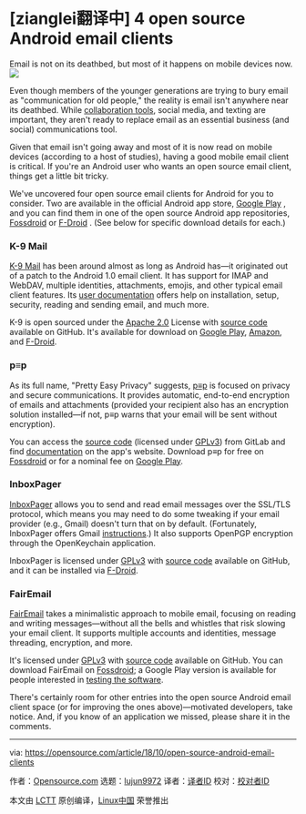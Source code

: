 [zianglei翻译中]
4 open source Android email clients
======
Email is not on its deathbed, but most of it happens on mobile devices now.
![](https://opensource.com/sites/default/files/styles/image-full-size/public/lead-images/email_mail_box_envelope_send_blue.jpg?itok=6Epj47H6)

Even though members of the younger generations are trying to bury email as "communication for old people," the reality is email isn't anywhere near its deathbed. While [collaboration tools][1], social media, and texting are important, they aren't ready to replace email as an essential business (and social) communications tool.

Given that email isn't going away and most of it is now read on mobile devices (according to a host of studies), having a good mobile email client is critical. If you're an Android user who wants an open source email client, things get a little bit tricky.

We've uncovered four open source email clients for Android for you to consider. Two are available in the official Android app store, [Google Play][2] , and you can find them in one of the open source Android app repositories, [Fossdroid][3] or [F-Droid][4] . (See below for specific download details for each.)

### K-9 Mail

[K-9 Mail][5] has been around almost as long as Android has—it originated out of a patch to the Android 1.0 email client. It has support for IMAP and WebDAV, multiple identities, attachments, emojis, and other typical email client features. Its [user documentation][6] offers help on installation, setup, security, reading and sending email, and much more.

K-9 is open sourced under the [Apache 2.0][7] License with [source code][8] available on GitHub. It's available for download on [Google Play][9], [Amazon][10], and [F-Droid][11].

### p≡p

As its full name, "Pretty Easy Privacy" suggests, [p≡p][12] is focused on privacy and secure communications. It provides automatic, end-to-end encryption of emails and attachments (provided your recipient also has an encryption solution installed—if not, p≡p warns that your email will be sent without encryption).

You can access the [source code][13] (licensed under [GPLv3][14]) from GitLab and find [documentation][15] on the app's website. Download p≡p for free on [Fossdroid][16] or for a nominal fee on [Google Play][17].

### InboxPager

[InboxPager][18] allows you to send and read email messages over the SSL/TLS protocol, which means you may need to do some tweaking if your email provider (e.g., Gmail) doesn't turn that on by default. (Fortunately, InboxPager offers Gmail [instructions][19].) It also supports OpenPGP encryption through the OpenKeychain application.

InboxPager is licensed under [GPLv3][20] with [source code][18] available on GitHub, and it can be installed via [F-Droid][21].

### FairEmail

[FairEmail][22] takes a minimalistic approach to mobile email, focusing on reading and writing messages—without all the bells and whistles that risk slowing your email client. It supports multiple accounts and identities, message threading, encryption, and more.

It's licensed under [GPLv3][23] with [source code][24] available on GitHub. You can download FairEmail on [Fossdroid][25]; a Google Play version is available for people interested in [testing the software][26].

There's certainly room for other entries into the open source Android email client space (or for improving the ones above)—motivated developers, take notice. And, if you know of an application we missed, please share it in the comments.

--------------------------------------------------------------------------------

via: https://opensource.com/article/18/10/open-source-android-email-clients

作者：[Opensource.com][a]
选题：[lujun9972][b]
译者：[译者ID](https://github.com/译者ID)
校对：[校对者ID](https://github.com/校对者ID)

本文由 [LCTT](https://github.com/LCTT/TranslateProject) 原创编译，[Linux中国](https://linux.cn/) 荣誉推出

[a]: https://opensource.com
[b]: https://github.com/lujun9972
[1]: https://opensource.com/alternatives/trello
[2]: https://play.google.com/store
[3]: https://fossdroid.com/
[4]: https://f-droid.org/
[5]: https://k9mail.github.io/
[6]: https://k9mail.github.io/documentation.html
[7]: http://www.apache.org/licenses/LICENSE-2.0
[8]: https://github.com/k9mail/k-9
[9]: https://play.google.com/store/apps/details?id=com.fsck.k9
[10]: https://www.amazon.com/K-9-Dog-Walkers-Mail/dp/B004JK61K0/
[11]: https://f-droid.org/packages/com.fsck.k9/
[12]: https://www.pep.security/android.html.en
[13]: https://pep-security.lu/gitlab/android/pep
[14]: https://pep-security.lu/gitlab/android/pep/blob/feature/material/LICENSE
[15]: https://www.pep.security/docs/
[16]: https://fossdroid.com/a/p%E2%89%A1p.html
[17]: https://play.google.com/store/apps/details?id=security.pEp
[18]: https://github.com/itprojects/InboxPager
[19]: https://github.com/itprojects/InboxPager/blob/HEAD/README.md#gmail-configuration
[20]: https://github.com/itprojects/InboxPager/blob/c5641a6d644d001bd4cec520b5a96d7e588cb6ad/LICENSE
[21]: https://f-droid.org/en/packages/net.inbox.pager/
[22]: https://email.faircode.eu/
[23]: https://github.com/M66B/open-source-email/blob/master/LICENSE
[24]: https://github.com/M66B/open-source-email
[25]: https://fossdroid.com/a/fairemail.html
[26]: https://play.google.com/apps/testing/eu.faircode.email
